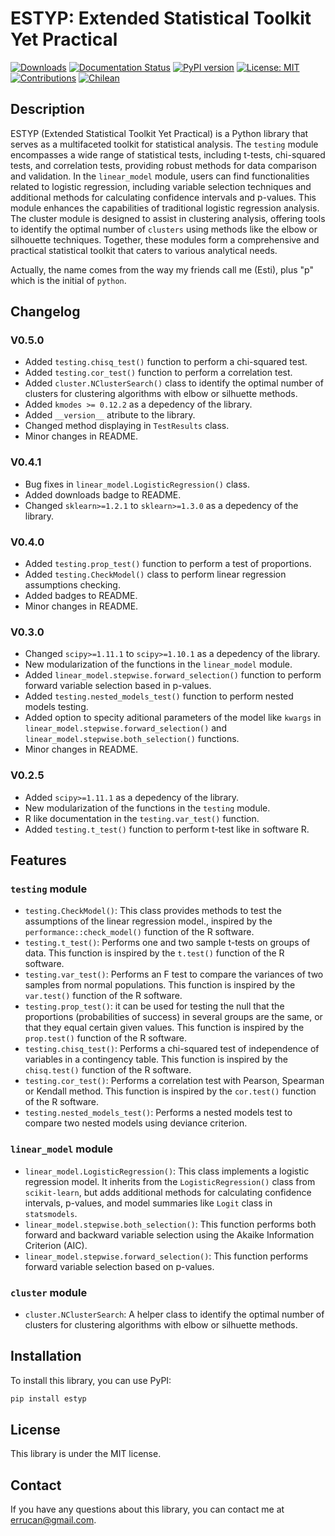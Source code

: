 # ESTYP: Extended Statistical Toolkit Yet Practical

[![Downloads](https://static.pepy.tech/badge/estyp)](https://pepy.tech/project/estyp) [![Documentation Status](https://readthedocs.org/projects/estyp/badge/?version=latest)](https://estyp.readthedocs.io/en/latest/?badge=latest) [![PyPI version](https://badge.fury.io/py/estyp.svg)](https://badge.fury.io/py/estyp) [![License: MIT](https://img.shields.io/badge/License-MIT-yellow.svg)](https://opensource.org/licenses/MIT) [![Contributions](https://img.shields.io/badge/Contributions-welcome-blue.svg)](https://github.com/estebanrucan/estyp/issues) [![Chilean](https://img.shields.io/badge/Made_in-%F0%9F%87%A8%F0%9F%87%B1_Chile-blue.svg)](https://es.wikipedia.org/wiki/Chile)

## Description

ESTYP (Extended Statistical Toolkit Yet Practical) is a Python library that serves as a multifaceted toolkit for statistical analysis. The `testing` module encompasses a wide range of statistical tests, including t-tests, chi-squared tests, and correlation tests, providing robust methods for data comparison and validation. In the `linear_model` module, users can find functionalities related to logistic regression, including variable selection techniques and additional methods for calculating confidence intervals and p-values. This module enhances the capabilities of traditional logistic regression analysis. The cluster module is designed to assist in clustering analysis, offering tools to identify the optimal number of `clusters` using methods like the elbow or silhouette techniques. Together, these modules form a comprehensive and practical statistical toolkit that caters to various analytical needs. 

Actually, the name comes from the way my friends call me (Esti), plus "p" which is the initial of `python`.

## Changelog 

### V0.5.0

* Added `testing.chisq_test()` function to perform a chi-squared test.
* Added `testing.cor_test()` function to perform a correlation test.
* Added `cluster.NClusterSearch()` class to identify the optimal number of clusters for clustering algorithms with elbow or silhuette methods.
* Added `kmodes >= 0.12.2` as a depedency of the library.
* Added `__version__` atribute to the library.
* Changed method displaying in `TestResults` class.
* Minor changes in README.

### V0.4.1

* Bug fixes in `linear_model.LogisticRegression()` class.
* Added downloads badge to README.
* Changed `sklearn>=1.2.1` to `sklearn>=1.3.0` as a depedency of the library.

### V0.4.0

* Added `testing.prop_test()` function to perform a test of proportions.
* Added `testing.CheckModel()` class to perform linear regression assumptions checking.
* Added badges to README.
* Minor changes in README.

### V0.3.0

* Changed `scipy>=1.11.1` to `scipy>=1.10.1` as a depedency of the library.
* New modularization of the functions in the `linear_model` module.
* Added `linear_model.stepwise.forward_selection()` function to perform forward variable selection based in p-values.
* Added `testing.nested_models_test()` function to perform nested models testing.
* Added option to specity aditional parameters of the model like `kwargs` in `linear_model.stepwise.forward_selection()` and `linear_model.stepwise.both_selection()` functions.  
* Minor changes in README.

### V0.2.5

* Added `scipy>=1.11.1` as a depedency of the library.
* New modularization of the functions in the `testing` module.
* R like documentation in the `testing.var_test()` function.
* Added `testing.t_test()` function to perform t-test like in software R.

## Features

### `testing` module

* `testing.CheckModel()`: This class provides methods to test the assumptions of the linear regression model., inspired by the `performance::check_model()` function of the R software.
* `testing.t_test()`: Performs one and two sample t-tests on groups of data. This function is inspired by the `t.test()` function of the R software.
* `testing.var_test()`: Performs an F test to compare the variances of two samples from normal populations. This function is inspired by the `var.test()` function of the R software.
* `testing.prop_test()`: it can be used for testing the null that the proportions (probabilities of success) in several groups are the same, or that they equal certain given values. This function is inspired by the `prop.test()` function of the R software.
* `testing.chisq_test()`: Performs a chi-squared test of independence of variables in a contingency table. This function is inspired by the `chisq.test()` function of the R software.
* `testing.cor_test()`: Performs a correlation test with Pearson, Spearman or Kendall method. This function is inspired by the `cor.test()` function of the R software.
* `testing.nested_models_test()`: Performs a nested models test to compare two nested models using deviance criterion.

### `linear_model` module

* `linear_model.LogisticRegression()`: This class implements a logistic regression model. It inherits from the `LogisticRegression()` class from `scikit-learn`, but adds additional methods for calculating confidence intervals, p-values, and model summaries like `Logit` class in `statsmodels`.
* `linear_model.stepwise.both_selection()`: This function performs both forward and backward variable selection using the Akaike Information Criterion (AIC). 
* `linear_model.stepwise.forward_selection()`: This function performs forward variable selection based on p-values.

### `cluster` module

* `cluster.NClusterSearch`: A helper class to identify the optimal number of clusters for clustering algorithms with elbow or silhuette methods.


## Installation

To install this library, you can use PyPI:

```bash
pip install estyp
```

## License

This library is under the MIT license.

## Contact

If you have any questions about this library, you can contact me at [errucan@gmail.com](mailto:errucan@gmail.com).